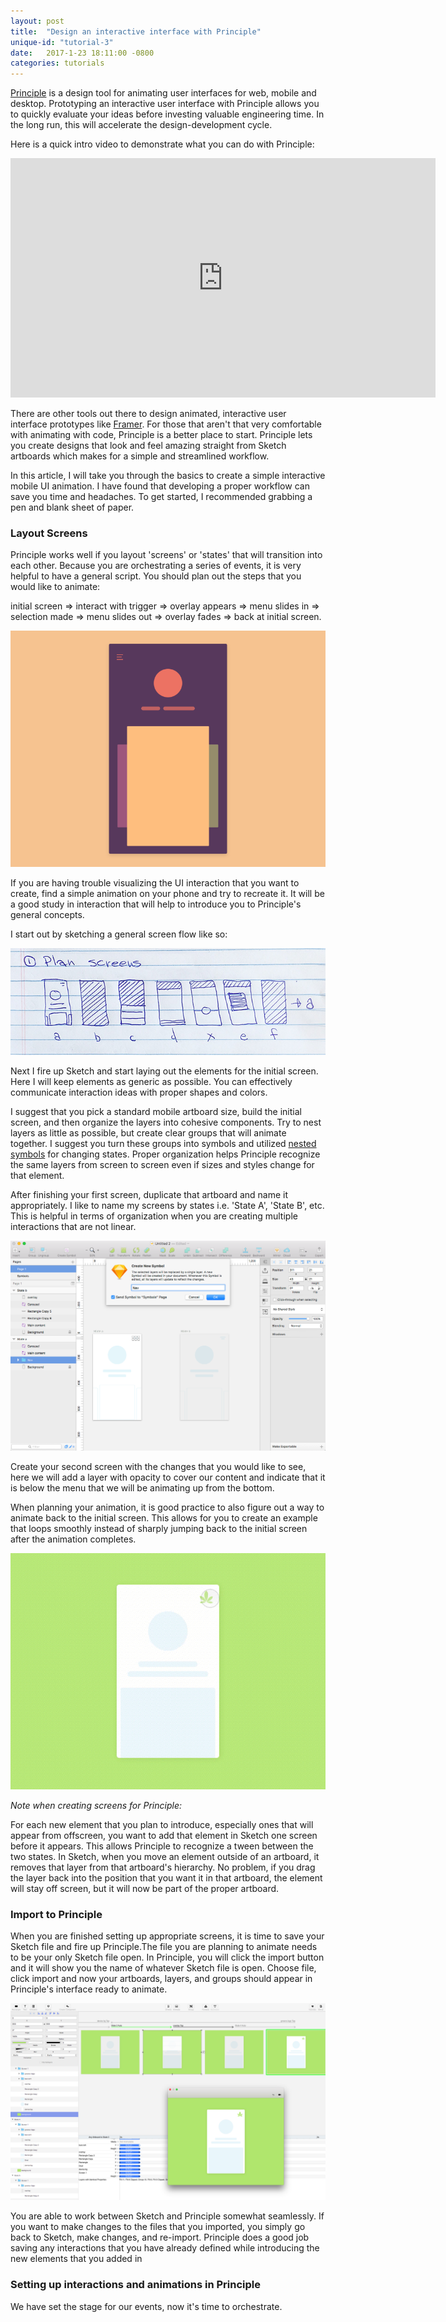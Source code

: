 ```yaml
---
layout: post
title:  "Design an interactive interface with Principle"
unique-id: "tutorial-3"
date:   2017-1-23 18:11:00 -0800
categories: tutorials
---
```


[Principle](http://principleformac.com/) is a design tool for animating user interfaces for web, mobile and desktop. Prototyping an interactive user interface with Principle allows you to quickly evaluate your ideas before investing valuable engineering time. In the long run, this will accelerate the design-development cycle.

Here is a quick intro video to demonstrate what you can do with Principle:

<iframe width="680" height="383" src="https://www.youtube.com/embed/vFrivX021-A" frameborder="0" allowfullscreen></iframe>

There are other tools out there to design animated, interactive user interface prototypes like [Framer](https://framer.com/). For those that aren't that very comfortable with animating with code, Principle is a better place to start. Principle lets you create designs that look and feel amazing straight from Sketch artboards which makes for a simple and streamlined workflow.

In this article, I will take you through the basics to create a simple interactive mobile UI animation. I have found that developing a proper workflow can save you time and headaches. To get started, I recommended grabbing a pen and blank sheet of paper.

### Layout Screens

Principle works well if you layout 'screens' or 'states' that will transition into each other. Because you are orchestrating a series of events, it is very helpful to have a general script. You should plan out the steps that you would like to animate:

initial screen => interact with trigger => overlay appears => menu slides in => selection made => menu slides out => overlay fades => back at initial screen.

![](/assets/video/tutorials/principle-example-1.gif)

If you are having trouble visualizing the UI interaction that you want to create, find a simple animation on your phone and try to recreate it. It will be a good study in interaction that will help to introduce you to Principle's general concepts.

I start out by sketching a general screen flow like so:

![](/assets/images/tutorials/principle-sketch.jpg)

Next I fire up Sketch and start laying out the elements for the initial screen. Here I will keep elements as generic as possible. You can effectively communicate interaction ideas with proper shapes and colors.

I suggest that you pick a standard mobile artboard size, build the initial screen, and then organize the layers into cohesive components. Try to nest layers as little as possible, but create clear groups that will animate together. I suggest you turn these groups into symbols and utilized [nested symbols](https://medium.com/@lloyd/sketch-symbols-best-practices-now-that-nested-overrides-are-a-thing-9b651d3fe1a4#.itnhtdad4) for changing states. Proper organization helps Principle recognize the same layers from screen to screen even if sizes and styles change for that element.

After finishing your first screen, duplicate that artboard and name it appropriately. I like to name my screens by states i.e. 'State A', 'State B', etc. This is helpful in terms of organization when you are creating multiple interactions that are not linear.

![](/assets/images/tutorials/principle-duplicate-layer.png)

Create your second screen with the changes that you would like to see, here we will add a layer with opacity to cover our content and indicate that it is below the menu that we will be animating up from the bottom.

When planning your animation, it is good practice to also figure out a way to animate back to the initial screen. This allows for you to create an example that loops smoothly instead of sharply jumping back to the initial screen after the animation completes.

![](/assets/video/tutorials/test-clipped.gif)

*Note when creating screens for Principle:*

For each new element that you plan to introduce, especially ones that will appear from offscreen, you want to add that element in Sketch one screen before it appears. This allows Principle to recognize a tween between the two states. In Sketch, when you move an element outside of an artboard, it removes that layer from that artboard's hierarchy. No problem, if you drag the layer back into the position that you want it in that artboard, the element will stay off screen, but it will now be part of the proper artboard.

### Import to Principle

When you are finished setting up appropriate screens, it is time to save your Sketch file and fire up Principle.The file you are planning to animate needs to be your only Sketch file open. In Principle, you will click the import button and it will show you the name of whatever Sketch file is open. Choose file, click import and now your artboards, layers, and groups should appear in Principle's interface ready to animate.

![](/assets/images/tutorials/principle-layout.png)


You are able to work between Sketch and Principle somewhat seamlessly. If you want to make changes to the files that you imported, you simply go back to Sketch, make changes, and re-import. Principle does a good job saving any interactions that you have already defined while introducing the new elements that you added in

### Setting up interactions and animations in Principle

We have set the stage for our events, now it's time to orchestrate. 
